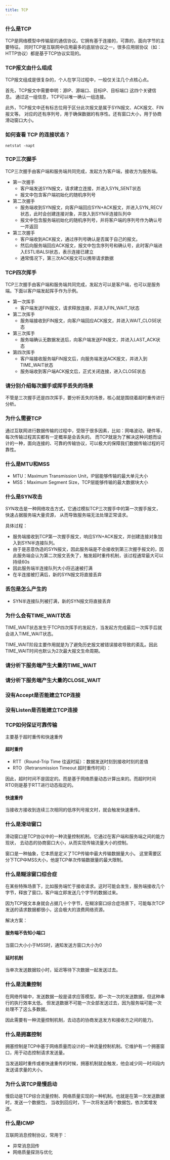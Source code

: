 ```yaml
---
title: TCP
---
```


### 什么是TCP

TCP是网络模型中传输层的通信协议。它拥有基于连接的，可靠的，面向字节的主要特征。
同时TCP是互联网中应用最多的底层协议之一，很多应用层协议（如：HTTP协议）都是基于TCP协议实现的。

### TCP报文由什么组成

TCP报文组成是很复杂的，个人在学习过程中，一般仅关注几个点核心点。

首先，TCP报文中需要申明：源IP、源端口、目标IP、目标端口 这四个关键信息。
通过这一组信息，TCP可以唯一确认一组连接。

此外，TCP报文中还有标志位用于区分此次报文是属于SYN报文、ACK报文、FIN报文等。
对应的还有序列号，用于确保数据的有序性。还有窗口大小，用于协商滑动窗口大小。

### 如何查看 TCP 的连接状态？
`netstat -napt`

### TCP三次握手

TCP三次握手由客户端和服务端共同完成，发起方为客户端，接收方为服务端。

- 第一次握手
    - 客户端发送SYN报文，请求建立连接，并进入SYN_SENT状态
    - 报文中包含客户端初始化的随机序列号
- 第二次握手
    - 服务端收到SYN报文，向客户端回应SYN+ACK报文，并进入SYN_RECV状态，此时会创建连接对象，并放入到SYN半连接队列中
    - 报文中包含服务端初始化的随机序列号，并将客户端的序列号作为确认号一并返回
- 第三次握手
    - 客户端收到ACK报文，通过序列号确认是否属于自己的报文。
    - 然后向服务端回应ACK报文，报文中包含序列号和确认号，此时客户端进入ESTLIBALSI状态，表示连接已建立
    - 通常情况下，第三次ACK报文可以携带请求数据

### TCP四次挥手

TCP三次握手由客户端和服务端共同完成，发起方可以是客户端，也可以是服务端。下面以客户端发起挥手作为示例。

- 第一次挥手
    - 客户端发送FIN报文，请求释放连接，并进入FIN_WAIT_1状态
- 第二次挥手
    - 服务端接收到FIN报文，向客户端回应ACK报文，并进入WAIT_CLOSE状态
- 第三次挥手
    - 服务端确认无数据发送后，向客户端发送FIN报文，并进入LAST_ACK状态
- 第四次挥手
    - 客户端接收服务端FIN报文后，向服务端发送ACK报文，并进入到TIME_WAIT状态
    - 服务端收到客户端ACK报文后，正式关闭连接，进入CLOSE状态

### 请分别介绍每次握手或挥手丢失的场景

不管是三次握手还是四次挥手，要分析丢失的场景，核心就是围绕着超时重传进行分析。

### 为什么需要TCP

通过互联网进行数据传输的过程中，受限于很多因素，比如：网咯波动，硬件等，每次传输过程其实都有一定概率是会丢失的。
而TCP就是为了解决这种问题而设计的一种，面向连接的、可靠的传输协议，可以极大的保障我们数据传输过程的可靠性。

### 什么是MTU和MSS
- MTU：Maximum Transmission Unit，IP层能够传输的最大单元大小
- MSS：Maximum Segment Size，TCP层能够传输的最大数据块大小

### 什么是SYN攻击
SYN攻击是一种网络攻击方式，它通过模拟TCP三次握手中的第一次握手报文，快速占据服务端大量资源，
从而导致服务端无法处理正常请求。

具体过程：
- 服务端接收到TCP第一次握手报文，响应SYN+ACK报文，并创建连接对象加入到SYN半连接队列。
- 由于是恶意伪造的SYN报文，因此服务端是不会接收到第三次握手报文的，因此服务端会认为第二次报文丢失了，触发超时重传机制，该过程通常最大可以持续60s
- 因此服务端半连接队列大小将迅速被打满
- 在半连接被打满后，新的SYN报文将直接丢弃

### 丢包是怎么产生的

- SYN半连接队列被打满，新的SYN报文将直接丢弃


### 为什么会有TIME_WAIT状态

TIME_WAIT状态发生于TCP四次挥手的发起方，当发起方完成最后一次挥手后就会进入TIME_WAIT状态。

TIME_WAIT阶段主要作用就是为了避免历史报文被错误接收导致的紊乱。因此TIME_WAIT时间也默认为2次最大报文生命周期。

### 请分析下服务端产生大量的TIME_WAIT

<!--

-->

### 请分析下服务端产生大量的CLOSE_WAIT

<!--

-->

### 没有Accept是否能建立TCP连接

<!--

-->

### 没有Listen是否能建立TCP连接

<!--

-->

### TCP如何保证可靠传输
主要基于超时重传和快速重传

#### 超时重传

- RTT（Round-Trip Time 往返时延）：数据发送时刻到接收时刻的差值
- RTO（Retransmission Timeout 超时重传时间）：

因此，超时时间不是固定的。而是基于网络质量动态计算出来的。而超时时间RTO则是基于RTT进行动态指定的。

#### 快速重传

当接收方接收到连续三次相同的低序列号报文时，就会触发快速重传。

### 什么是滑动窗口
滑动窗口是TCP协议中的一种流量控制机制。它通过在客户端和服务端之间的能力现状，
去动态的协商窗口大小，从而实现传输流量大小的控制。

窗口是一种抽象，它本质是定义了TCP传输中最大传输数据量大小。
这里需要区分下TCP中MSS大小，他是TCP单次传输数据量的最大限制。

### 什么是糊涂窗口综合症
在某些特殊场景下，比如服务端忙于接收请求。这时可能会发生，服务端接收几个字节，释放了窗口，客户端立即发送几个字节的数据过来。

因为TCP报文本身就会占据几十个字节，在糊涂窗口综合症场景下，可能每次TCP发送的请求数据都很小，这会极大的浪费网络资源。

解决方案：

#### 服务端不告知小端口

当窗口大小小于MSS时，通知发送方窗口大小为0

#### 延时机制

当单次发送数据较小时，延迟等待下次数据一起发送过去。

### 什么是流量控制

在网络传输中，发送数据一般是请求应答模型。即一次一次的发送数据，但这种串行的执行效率太低。
但发送数据不可能一次全部发送过去，因为服务端可能一次处理不了这么多数据。

因此需要有一种流量控制机制，去动态的协商发送发方和接收方之间的能力。

### 什么是拥塞控制

拥塞控制是TCP中基于网络质量而设计的一种流量控制机制。它维护有一个拥塞窗口，用于动态控制请求发送量。

当发送超时重传或者快速重传的时候，拥塞机制就会触发，他会减少同一时间段内发送请求量的大小。

### 为什么说TCP是慢启动

慢启动是TCP综合流量控制、网络质量实现的一种机制。也就是在第一次发送数据时，发送一个数据包，
当收到回应时，下一次将发送两个数据包，依次累增发送。

### 什么是ICMP
互联网消息控制协议，常用于：
- 异常消息回传
- 网络质量探测与优化

